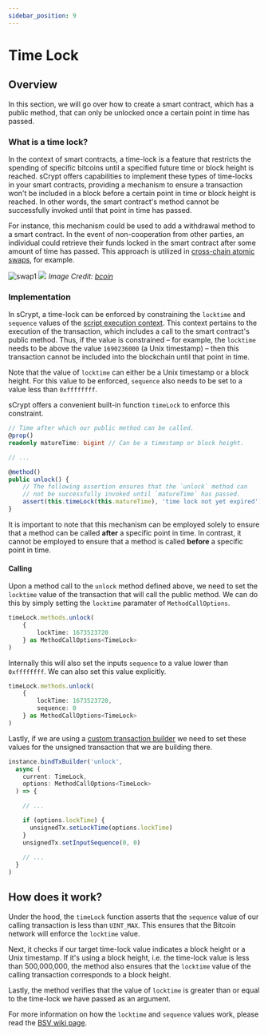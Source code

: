 ```yaml
---
sidebar_position: 9
---
```


# Time Lock

## Overview

In this section, we will go over how to create a smart contract, which has a public method, that can only be unlocked once a certain point in time has passed.

### What is a time lock?

In the context of smart contracts, a time-lock is a feature that restricts the spending of specific bitcoins until a specified future time or block height is reached. sCrypt offers capabilities to implement these types of time-locks in your smart contracts, providing a mechanism to ensure a transaction won't be included in a block before a certain point in time or block height is reached. In other words, the smart contract's method cannot be successfully invoked until that point in time has passed.

For instance, this mechanism could be used to add a withdrawal method to a smart contract. In the event of non-cooperation from other parties, an individual could retrieve their funds locked in the smart contract after some amount of time has passed. This approach is utilized in [cross-chain atomic swaps](https://xiaohuiliu.medium.com/cross-chain-atomic-swaps-f13e874fcaa7), for example.

![swap1](../../static/img/swap1.png)
![](../../static/img/swap2.png)
*Image Credit: [bcoin](https://bcoin.io/guides/swaps.html)*

### Implementation

In sCrypt, a time-lock can be enforced by constraining the `locktime` and `sequence` values of the [script execution context](../how-to-write-a-contract/scriptcontext). This context pertains to the execution of the transaction, which includes a call to the smart contract's public method. Thus, if the value is constrained – for example, the `locktime` needs to be above the value `1690236000` (a Unix timestamp) – then this transaction cannot be included into the blockchain until that point in time.

Note that the value of `locktime` can either be a Unix timestamp or a block height. For this value to be enforced, `sequence` also needs to be set to a value less than `0xffffffff`.

sCrypt offers a convenient built-in function `timeLock` to enforce this constraint.

```ts
// Time after which our public method can be called.
@prop()
readonly matureTime: bigint // Can be a timestamp or block height.

// ...

@method()
public unlock() {
    // The following assertion ensures that the `unlock` method can
    // not be successfully invoked until `matureTime` has passed.
    assert(this.timeLock(this.matureTime), 'time lock not yet expired')
}
```

It is important to note that this mechanism can be employed solely to ensure that a method can be called **after** a specific point in time. In contrast, it cannot be employed to ensure that a method is called **before** a specific point in time. 


#### Calling

Upon a method call to the `unlock` method defined above, we need to set the `locktime` value of the transaction that will call the public method. We can do this by simply setting the `locktime` paramater of `MethodCallOptions`.

```ts
timeLock.methods.unlock(
    {
        lockTime: 1673523720
    } as MethodCallOptions<TimeLock>
)
```

Internally this will also set the inputs `sequence` to a value lower than `0xffffffff`. We can also set this value explicitly.


```ts
timeLock.methods.unlock(
    {
        lockTime: 1673523720,
        sequence: 0
    } as MethodCallOptions<TimeLock>
)
```

Lastly, if we are using a [custom transaction builder](../how-to-deploy-and-call-a-contract/how-to-customize-a-contract-tx.md) we need to set these values for the unsigned transaction that we are building there.

```ts
instance.bindTxBuilder('unlock',
  async (
    current: TimeLock,
    options: MethodCallOptions<TimeLock>
  ) => {

    // ...

    if (options.lockTime) {
      unsignedTx.setLockTime(options.lockTime)
    }
    unsignedTx.setInputSequence(0, 0)
    
    // ...
  }
)
```


## How does it work?

Under the hood, the `timeLock` function asserts that the `sequence` value of our calling transaction is less than `UINT_MAX`. This ensures that the Bitcoin network will enforce the `locktime` value.

Next, it checks if our target time-lock value indicates a block height or a Unix timestamp. If it's using a block height, i.e. the time-lock value is less than 500,000,000, the method also ensures that the `locktime` value of the calling transaction corresponds to a block height.

Lastly, the method verifies that the value of `locktime` is greater than or equal to the time-lock we have passed as an argument.

For more information on how the `locktime` and `sequence` values work, please read the [BSV wiki page](https://wiki.bitcoinsv.io/index.php/NLocktime_and_nSequence).
